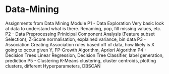 # Data-Mining
Assignments from Data Mining Module
P1 - Data Exploration
     Very basic look at data to understand what is there. Renaming, pop, fill missing values, etc.
P2  - Data Preprocessing
      Prinicipal Component Analysis (Feature subset Selection), Z-Score normalisation, explained variance, bin data
P3 - Association
      Creating Association rules based off of data, how likely is X going to occur given Y, FP-Growth Algorithm, Apriori Algorithm
P4 - Decision Trees
      Linear Regression, Decision Tree Classifier, label generation, prediction
P5 - Clustering
      K-Means clustering, cluster centroids, plotting clusters, different Hyperparameters, DBSCAN
